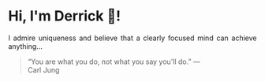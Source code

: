 # Hi, I'm Derrick 👋!
<p align="justify">I admire uniqueness and believe that a clearly focused mind can achieve anything...</p> 
<!-- #quote-start -->
<blockquote>&ldquo;You are what you do, not what you say you'll do.&rdquo; &mdash; <footer>Carl Jung</footer></blockquote>
<!-- #quote-end -->
